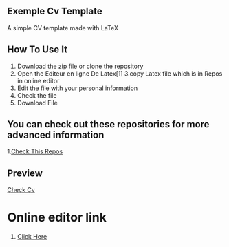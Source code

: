 ## Exemple Cv Template
A simple CV template made with LaTeX

## How To Use It 
1. Download the zip file or clone the repository
2. Open the Editeur en ligne De Latex[1]
3.copy Latex file which is in Repos in online editor
4. Edit the file with your personal information
5. Check the file
6. Download File

## You can check out these repositories for more advanced information
1.<a href="https://github.com/youssefchlendi/curriculumvitae">Check This Repos</a>

## Preview
<!-- fr.pdf -->
[Check Cv](TalelCv.pdf)

# Online editor link
1. <a href="https://fr.overleaf.com/project">Click Here</a>


  

